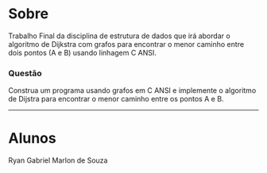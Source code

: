 # Sobre
Trabalho Final da disciplina de estrutura de dados que irá abordar o algoritmo de Dijkstra com grafos para encontrar o menor caminho entre dois pontos (A e B) usando linhagem C ANSI.
### Questão
Construa um programa usando grafos em C ANSI e implemente o algoritmo de Dijstra para encontrar o menor caminho entre os pontos A e B.

---
# Alunos
Ryan Gabriel
Marlon de Souza
